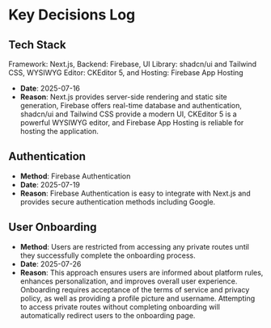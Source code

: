# Key Decisions Log

## Tech Stack
Framework: Next.js,
Backend: Firebase,
UI Library: shadcn/ui and Tailwind CSS,
WYSIWYG Editor: CKEditor 5,
and Hosting: Firebase App Hosting
- **Date**: 2025-07-16
- **Reason**: Next.js provides server-side rendering and static site generation,
  Firebase offers real-time database and authentication, 
  shadcn/ui and Tailwind CSS provide a modern UI,
  CKEditor 5 is a powerful WYSIWYG editor,
  and Firebase App Hosting is reliable for hosting the application.

## Authentication
- **Method**: Firebase Authentication
- **Date**: 2025-07-19
- **Reason**: Firebase Authentication is easy to integrate with Next.js and provides
  secure authentication methods including Google.

## User Onboarding
- **Method**: Users are restricted from accessing any private routes until they
  successfully complete the onboarding process.
- **Date**: 2025-07-26
- **Reason**: This approach ensures users are informed about platform rules, enhances
  personalization, and improves overall user experience. Onboarding requires acceptance
  of the terms of service and privacy policy, as well as providing a profile picture and
  username. Attempting to access private routes without completing onboarding will
  automatically redirect users to the onboarding page.